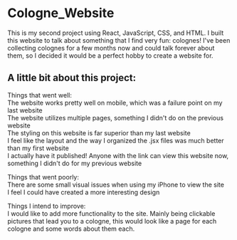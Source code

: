 # Cologne_Website
  This is my second project using React, JavaScript, CSS, and HTML. I built this website to talk about something that I find very fun: colognes! I've been collecting colognes for a few months now and could talk forever about them, so I decided it would be a perfect hobby to create a website for.

  ## A little bit about this project:
  Things that went well:\
    The website works pretty well on mobile, which was a failure point on my last website\
    The website utilizes multiple pages, something I didn't do on the previous website\
    The styling on this website is far superior than my last website\
    I feel like the layout and the way I organized the .jsx files was much better than my first website\
    I actually have it published! Anyone with the link can view this website now, something I didn't do for my previous website

  Things that went poorly:\
    There are some small visual issues when using my iPhone to view the site\
    I feel I could have created a more interesting design

  Things I intend to improve:\
    I would like to add more functionality to the site. Mainly being clickable pictures that lead you to a cologne, this would look like a page for each cologne and some words about them each.
    
